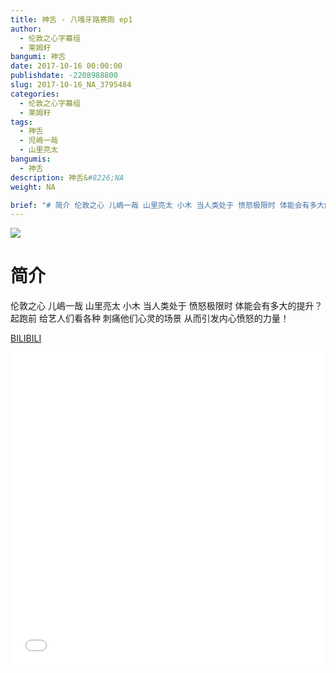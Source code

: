 ```yaml
---
title: 神舌 - 八嘎牙路赛跑 ep1
author: 
  - 伦敦之心字幕组
  - 莱姆籽
bangumi: 神舌
date: 2017-10-16 00:00:00
publishdate: -2208988800
slug: 2017-10-16_NA_3795484
categories: 
  - 伦敦之心字幕组
  - 莱姆籽
tags: 
  - 神舌
  - 児嶋一哉
  - 山里亮太
bangumis: 
  - 神舌
description: 神舌&#8226;NA
weight: NA

brief: "# 简介 伦敦之心 儿嶋一哉 山里亮太 小木 当人类处于 愤怒极限时 体能会有多大的提升？ 起跑前 给艺人们看各种 刺痛他们心灵的场景 从而引发内心愤怒的力量！"
---
```


![](https://i.imgur.com/qkVKr3u.jpg)

# 简介  
伦敦之心 儿嶋一哉 山里亮太 小木
当人类处于 愤怒极限时 体能会有多大的提升？
起跑前 给艺人们看各种 刺痛他们心灵的场景
从而引发内心愤怒的力量！

  [BILIBILI](https://www.bilibili.com/video/av3795484/)


<div class="vcontainer">  <iframe class='video' src="//www.bilibili.com/blackboard/player.html?aid=3795484" width="100%" height="500" frameborder="0" allowfullscreen="allowfullscreen"></iframe></div>
